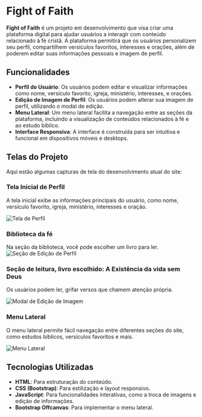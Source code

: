 # Fight of Faith

**Fight of Faith** é um projeto em desenvolvimento que visa criar uma plataforma digital para ajudar usuários a interagir com conteúdo relacionado à fé cristã. A plataforma permitirá que os usuários personalizem seu perfil, compartilhem versículos favoritos, interesses e orações, além de poderem editar suas informações pessoais e imagem de perfil.

## Funcionalidades

- **Perfil do Usuário**: Os usuários podem editar e visualizar informações como nome, versículo favorito, igreja, ministério, interesses, e orações.
- **Edição de Imagem de Perfil**: Os usuários podem alterar sua imagem de perfil, utilizando o modal de edição.
- **Menu Lateral**: Um menu lateral facilita a navegação entre as seções da plataforma, incluindo a visualização de conteúdos relacionados à fé e ao estudo bíblico.
- **Interface Responsiva**: A interface é construída para ser intuitiva e funcional em dispositivos móveis e desktops.

## Telas do Projeto

Aqui estão algumas capturas de tela do desenvolvimento atual do site:

### Tela Inicial de Perfil
A tela inicial exibe as informações principais do usuário, como nome, versículo favorito, igreja, ministério, interesses e oração.

![Tela de Perfil](https://i.postimg.cc/pdjZxHjV/1.png)

### Biblioteca da fé
Na seção da biblioteca, você pode escolher um livro para ler.
![Seção de Edição de Perfil](https://i.postimg.cc/FH7pWcsL/2.png)

### Seção de leitura, livro escolhido: A Existência da vida sem Deus
Os usuários podem ler, grifar versos que chamem atenção própria.

![Modal de Edição de Imagem](https://i.postimg.cc/7YBXnXD4/3.png)

### Menu Lateral
O menu lateral permite fácil navegação entre diferentes seções do site, como estudos bíblicos, versículos favoritos e mais.

![Menu Lateral](https://i.postimg.cc/MpNDhTvr/4.png)

## Tecnologias Utilizadas

- **HTML**: Para estruturação do conteúdo.
- **CSS (Bootstrap)**: Para estilização e layout responsivo.
- **JavaScript**: Para funcionalidades interativas, como a troca de imagens e edição de informações.
- **Bootstrap Offcanvas**: Para implementar o menu lateral.

